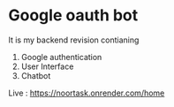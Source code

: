 # Google oauth bot

It is my backend revision contianing

1. Google authentication
2. User Interface
3. Chatbot

Live : https://noortask.onrender.com/home
